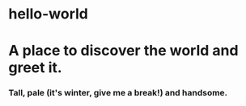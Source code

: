 # hello-world
# A place to discover the world and greet it.

### Tall, pale (it's winter, give me a break!) and handsome. 
